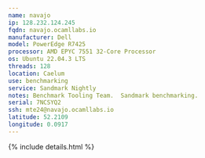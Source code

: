 ```yaml
---
name: navajo
ip: 128.232.124.245
fqdn: navajo.ocamllabs.io
manufacturer: Dell
model: PowerEdge R7425
processor: AMD EPYC 7551 32-Core Processor
os: Ubuntu 22.04.3 LTS
threads: 128
location: Caelum
use: benchmarking
service: Sandmark Nightly
notes: Benchmark Tooling Team.  Sandmark benchmarking.
serial: 7NCSYQ2
ssh: mte24@navajo.ocamllabs.io
latitude: 52.2109
longitude: 0.0917
---
```

{% include details.html %}
